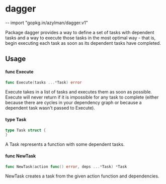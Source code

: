 # dagger
--
    import "gopkg.in/azylman/dagger.v1"

Package dagger provides a way to define a set of tasks with dependent tasks and
a way to execute those tasks in the most optimal way - that is, begin executing
each task as soon as its dependent tasks have completed.

## Usage

#### func  Execute

```go
func Execute(tasks ...*Task) error
```
Execute takes in a list of tasks and executes them as soon as possible. Execute
will never return if it is impossible for any task to complete (either because
there are cycles in your dependency graph or because a dependent task wasn't
passed to Execute).

#### type Task

```go
type Task struct {
}
```

A Task represents a function with some dependent tasks.

#### func  NewTask

```go
func NewTask(action func() error, deps ...*Task) *Task
```
NewTask creates a task from the given action function and dependencies.
